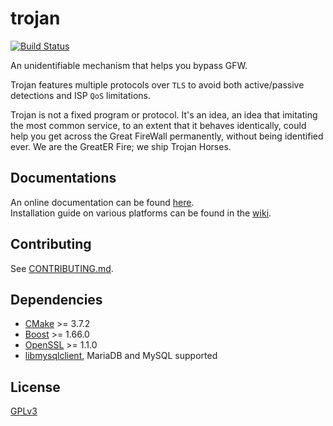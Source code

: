 # trojan

[![Build Status](https://dev.azure.com/GreaterFire/Trojan-GFW/_apis/build/status/trojan-gfw.trojan?branchName=master)](https://dev.azure.com/GreaterFire/Trojan-GFW/_build/latest?definitionId=5&branchName=master)

An unidentifiable mechanism that helps you bypass GFW.

Trojan features multiple protocols over `TLS` to avoid both active/passive detections and ISP `QoS` limitations.

Trojan is not a fixed program or protocol. It's an idea, an idea that imitating the most common service, to an extent that it behaves identically, could help you get across the Great FireWall permanently, without being identified ever. We are the GreatER Fire; we ship Trojan Horses.

## Documentations

An online documentation can be found [here](https://trojan-gfw.github.io/trojan/).  
Installation guide on various platforms can be found in the [wiki](https://github.com/trojan-gfw/trojan/wiki/Binary-&-Package-Distributions).

## Contributing

See [CONTRIBUTING.md](CONTRIBUTING.md).

## Dependencies

- [CMake](https://cmake.org/) >= 3.7.2
- [Boost](http://www.boost.org/) >= 1.66.0
- [OpenSSL](https://www.openssl.org/) >= 1.1.0
- [libmysqlclient](https://dev.mysql.com/downloads/connector/c/), MariaDB and MySQL supported

## License

[GPLv3](LICENSE)
